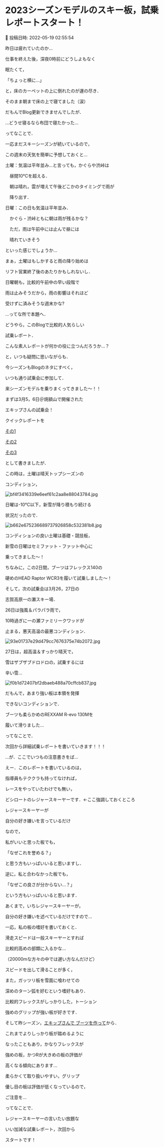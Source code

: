 # 2023シーズンモデルのスキー板，試乗レポートスタート！

📅 投稿日時: 2022-05-19 02:55:54

昨日は疲れていたのか…


仕事を終えた後，深夜0時前にどうしよもなく


眠たくて，


「ちょっと横に…」


と，床のカーペットの上に倒れたのが運の尽き．


そのまま朝まで床の上で寝てました（涙）


だもんでBlog更新できませんでしたが．


…どうせ寝るなら布団で寝たかった…





ってなことで．


一応まだスキーシーズンが続いているので，


この週末の天気を簡単に予想しておくと…





土曜：気温は平年並み…と言っても，かぐらや渋峠は


　昼間10℃を超える．


　朝は晴れ，雲が増えて午後どこかのタイミングで雨が


　降り出す．





日曜：この日も気温は平年並み．


　かぐら・渋峠ともに朝は雨が残るかな？


　ただ，雨は午前中には止んで昼には


　晴れていきそう





といった感じでしょうか…


まぁ，土曜はもしかすると雨の降り始めは


リフト営業終了後のあたりかもしれないし．


日曜朝も，比較的午前中の早い段階で


雨は止みそうだから，雨の影響はそれほど


受けずに済みそうな週末かな?





…ってな所で本題へ．


どうやら，このBlogで比較的人気らしい


試乗レポート．


こんな素人レポートが何かの役に立つんだろうか…？


と，いつも疑問に思いながらも．


今シーズンもBlogのネタにすべく，


いつも通り試乗会に参加して．


来シーズンモデルを乗りまくってきました～！！





まずは3月5，6日＠焼額山で開催された


エキップさんの試乗会！





クイックレポートを


[その1](e1faadb497231c5eb892525f0348ecc66.md)


[その2](ebce4e14d34daa93a774dfa2949907ce6.md)


[その3](e3bdc23eb971804d6e02cd6ef5d35217f.md)


として書きましたが．





この時は，土曜は晴天トップシーズンの


コンディション，




![bf4f3416339e6eef61c2aa8e88043784.jpg](images/bf4f3416339e6eef61c2aa8e88043784.jpg)







日曜は-10℃以下，新雪が降り積もり続ける


状況だったので．




![b662e675236689737926858c532381b8.jpg](images/b662e675236689737926858c532381b8.jpg)







コンディションの良い土曜は基礎・競技板，


新雪の日曜はセミファット・ファット中心に


乗ってきました～！





ちなみに，この2日間，ブーツはフレックス140の


硬めのHEAD Raptor WCR3を履いて試乗しました～！





そして，次の試乗会は3月26，27日の


志賀高原一の瀬スキー場．


26日は強風＆パラパラ雨で，


10時過ぎに一の瀬ファミリークワッドが


止まる，悪天高温の最悪コンディション．




![93e01737e29d479cc7676375e74b2072.jpg](images/93e01737e29d479cc7676375e74b2072.jpg)







27日は，超高温＆すっかり晴天で，


雪はザブザブドロドロの，試乗するには


辛い雪…




![f0b1d72407bf2dbaeb488a70cffcb837.jpg](images/f0b1d72407bf2dbaeb488a70cffcb837.jpg)







だもんで，あまり強い板は本領を発揮


できないコンディションで．


ブーツも柔らかめのREXXAM R-evo 130Mを


履いて滑りました…





ってなことで．


次回から詳細試乗レポートを書いていきます！！！





…が．ここでいつもの注意書きをば…





えー．このレポートを書いているのは，


指導員もテククラも持ってなければ，


レースをやっていたわけでも無い，


どシロートのレジャースキーヤーです．←ここ強調しておくところ





レジャースキーヤーが


自分の好き嫌いを言っているだけ


なので，


私がいいと思った板でも，


「なぜこれを誉める？」


と思う方もいっぱいいると思いますし．


逆に，私と合わなかった板でも，


「なぜこの良さが分からない…？」


という方もいっぱいいると思います．


あくまで，いちレジャースキーヤーが，


自分の好き嫌いを述べているだけですので…





一応，私の板の嗜好を書いておくと．


滑走スピードは一般スキーヤーとすれば


比較的高めの部類に入るかな…


（20000mな方々の中では遅い方なんだけど）





スピードを出して滑ることが多く，


また，ガッツリ板を雪面に喰わせての


深めのターン弧を好むという嗜好もあり．


比較的フレックスがしっかりした，トーション


強めのグリップが強い板が好きです．





そして昨シーズン，[エキップさんで
ブーツを作って](e84a3c4f3e87605ea154c49f2e9927b90.md)から．


これまでよりしっかり板が踏めるように


なったこともあり，かなりフレックスが


強めの板，かつRが大きめの板の評価が


高くなる傾向にあります…


柔らかくて取り扱いやすい，グリップ


優し目の板は評価が低くなっているので，


ご注意を…





ってなことで．


レジャースキーヤーの言いたい放題な


いい加減な試乗レポート，次回から


スタートです！
